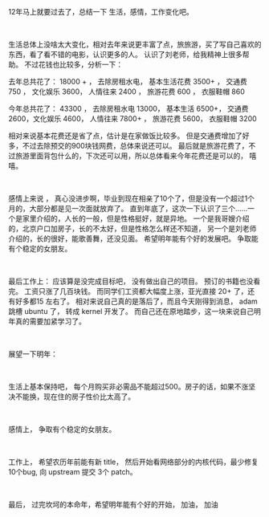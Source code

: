 <div id="sina_keyword_ad_area2" class="articalContent  ">
			<p>12年马上就要过去了，总结一下 生活，感情，工作变化吧。</P>
<p>&nbsp;<wbr></P>
<p>生活总体上没啥太大变化，相对去年来说更丰富了点，旅旅游，买了写自己喜欢的东西，看了看不错的电影，认识更多的人。
认识了刘老师，给我精神上很多帮助。 不过花钱也比较多，分析一下：</P>
<p>去年总共花了： 18000 + ， 去除房租水电， 基本生活花费 3500+ ， 交通费 750 ， 文化娱乐 3600，
人情往来 2400 ， 旅游花费 600 ， 衣服鞋帽 860</P>
<p>今年总共花了： 43300 ， 去除房租水电 13000， 基本生活 6500+， 交通费 2600，文化娱乐 4600，
人情往来 7800+ ， 旅游花费 5600， 衣服鞋帽 3200</P>
<p>相对来说基本花费还是省了点，估计是在家做饭比较多。 但是交通费增加了好多，不过去除预交的900块钱网费，总体来说还可以。
最后就是旅游花费了，不过旅游里面背包什么的，下次还可以用，所以总体看来今年花费还是可以的， 嘻嘻。</P>
<p>&nbsp;<wbr></P>
<p>感情上来说 ， 真心没进步啊，毕业到现在相亲了10个了，但是没有一个超过1个月的，大部分都是见一次面就放弃了。
直到年底了，这次一下认识了三个……一个是家里介绍的，人长的一般，但是性格挺好，就是异地。
一个是我哥嫂介绍的，北京户口加房子，长的不太好，但是性格怎么样还不知道， 另一个是刘老师介绍的，长的很好，能歌善舞，还没见面。
希望明年能有个好的发展吧。 争取能有个稳定的女朋友。</P>
<p>&nbsp;<wbr></P>
<p>最后工作上： 应该算是没完成目标吧， 没有做出自己的项目。 预订的书籍也没看完。 工资只涨了几百块钱。
而同学们工资都大幅度上涨，亚光直接 20+ 了，还有好多都15 左右了。 相对来说自己真的是落后了，而且今天刚得到消息， adam跳槽
ubuntu 了， 转成 kernel 开发了。 而自己还在原地踏步，这一块来说自己明年真的需要加紧学习了。</P>
<p>&nbsp;<wbr></P>
<p>展望一下明年：</P>
<p>&nbsp;<wbr></P>
<p>生活上基本保持吧， 每个月购买非必需品不能超过500。房子的话，如果不涨坚决不能换，现在住的房子性价比太高了。</P>
<p>&nbsp;<wbr></P>
<p>感情上， 争取有个稳定的女朋友。</P>
<p>&nbsp;<wbr></P>
<p>工作上， 希望农历年前能有新 title， 然后开始看网络部分的内核代码，最少修复10个bug, 向 upstream 提交
3个 patch。</P>
<p>&nbsp;<wbr></P>
<p>最后， 过完坎坷的本命年，希望明年能有个好的开始， 加油， 加油</P>							
		</div>